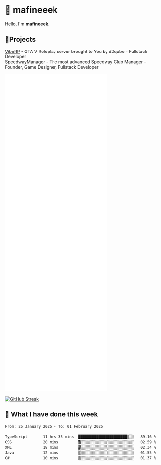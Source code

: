 # 👋 mafineeek
Hello, I'm **mafineeek**.

## 📝Projects

[VibeRP](https://v-rp.pl) - GTA V Roleplay server brought to You by d2qube - Fullstack Developer<br/>
SpeedwayManager - The most advanced Speedway Club Manager - Founder, Game Designer, Fullstack Developer


![](./github-metrics.svg)

[![GitHub Streak](https://streak-stats.demolab.com/?user=mafineeek)](https://git.io/streak-stats)

## 📰 What I have done this week
<!--START_SECTION:waka-->

```txt
From: 25 January 2025 - To: 01 February 2025

TypeScript       11 hrs 35 mins  ██████████████████████▒░░   89.16 %
CSS              20 mins         ▓░░░░░░░░░░░░░░░░░░░░░░░░   02.59 %
XML              18 mins         ▓░░░░░░░░░░░░░░░░░░░░░░░░   02.34 %
Java             12 mins         ▒░░░░░░░░░░░░░░░░░░░░░░░░   01.55 %
C#               10 mins         ▒░░░░░░░░░░░░░░░░░░░░░░░░   01.37 %
```

<!--END_SECTION:waka-->
